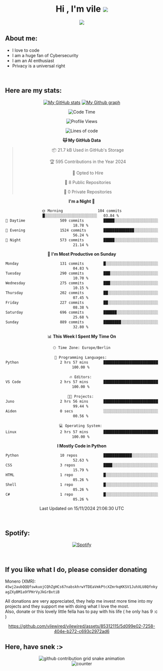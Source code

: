 <h1 align="center">Hi , I'm vile <img src="https://media.giphy.com/media/hvRJCLFzcasrR4ia7z/giphy.gif" width="35"></h1>
<p align="center">
  <a href="https://github.com/viledissociation"><img src="https://readme-typing-svg.demolab.com?font=Roboto+Mono&weight=300&size=28&duration=4000&pause=100&color=C109F7&center=true&vCenter=true&width=580&height=127&lines=I'm+a+programmer;I'm+an+AI+enthusiast;I'm+a+big+fan+of+Neural+Networks;I'm+interested+in+Computer+Science;I+love+Cybersecurity;By+the+way+I+use+Arch+%F0%9F%92%80"></a>
</p>

## About me:

- I love to code
- I am a huge fan of Cybersecurity
- I am an AI enthusiast
- Privacy is a universal right

<br>

## Here are my stats:

<div align="center">
    
 [![My GitHub stats](https://github-readme-stats.vercel.app/api?username=vilewired&count_private=true&show_icons=true&theme=radical)](https://github.com/vilewired)
 [![My Github graph](http://github-profile-summary-cards.vercel.app/api/cards/profile-details?username=vilewired&theme=radical)](https://github.com/vilewired)

<!--START_SECTION:waka-->
![Code Time](http://img.shields.io/badge/Code%20Time-356%20hrs%2047%20mins-blue)

![Profile Views](http://img.shields.io/badge/Profile%20Views-0-blue)

![Lines of code](https://img.shields.io/badge/From%20Hello%20World%20I%27ve%20Written-192.7%20thousand%20lines%20of%20code-blue)

**🐱 My GitHub Data** 

> 📦 21.7 kB Used in GitHub's Storage 
 > 
> 🏆 595 Contributions in the Year 2024
 > 
> 💼 Opted to Hire
 > 
> 📜 8 Public Repositories 
 > 
> 🔑 0 Private Repositories 
 > 
**I'm a Night 🦉** 

```text
🌞 Morning                104 commits         █░░░░░░░░░░░░░░░░░░░░░░░░   03.84 % 
🌆 Daytime                509 commits         █████░░░░░░░░░░░░░░░░░░░░   18.78 % 
🌃 Evening                1524 commits        ██████████████░░░░░░░░░░░   56.24 % 
🌙 Night                  573 commits         █████░░░░░░░░░░░░░░░░░░░░   21.14 % 
```
📅 **I'm Most Productive on Sunday** 

```text
Monday                   131 commits         █░░░░░░░░░░░░░░░░░░░░░░░░   04.83 % 
Tuesday                  290 commits         ███░░░░░░░░░░░░░░░░░░░░░░   10.70 % 
Wednesday                275 commits         ███░░░░░░░░░░░░░░░░░░░░░░   10.15 % 
Thursday                 202 commits         ██░░░░░░░░░░░░░░░░░░░░░░░   07.45 % 
Friday                   227 commits         ██░░░░░░░░░░░░░░░░░░░░░░░   08.38 % 
Saturday                 696 commits         ██████░░░░░░░░░░░░░░░░░░░   25.68 % 
Sunday                   889 commits         ████████░░░░░░░░░░░░░░░░░   32.80 % 
```


📊 **This Week I Spent My Time On** 

```text
🕑︎ Time Zone: Europe/Berlin

💬 Programming Languages: 
Python                   2 hrs 57 mins       █████████████████████████   100.00 % 

🔥 Editors: 
VS Code                  2 hrs 57 mins       █████████████████████████   100.00 % 

🐱‍💻 Projects: 
Juno                     2 hrs 56 mins       █████████████████████████   99.44 % 
Aiden                    0 secs              ░░░░░░░░░░░░░░░░░░░░░░░░░   00.56 % 

💻 Operating System: 
Linux                    2 hrs 57 mins       █████████████████████████   100.00 % 
```

**I Mostly Code in Python** 

```text
Python                   10 repos            █████████████░░░░░░░░░░░░   52.63 % 
CSS                      3 repos             ████░░░░░░░░░░░░░░░░░░░░░   15.79 % 
HTML                     1 repo              █░░░░░░░░░░░░░░░░░░░░░░░░   05.26 % 
Shell                    1 repo              █░░░░░░░░░░░░░░░░░░░░░░░░   05.26 % 
C#                       1 repo              █░░░░░░░░░░░░░░░░░░░░░░░░   05.26 % 
```




 Last Updated on 15/11/2024 21:06:30 UTC
<!--END_SECTION:waka-->
</div>
<br>

## Spotify:

<div align="center">

[![Spotify](https://whois-hoeless.vercel.app/api/spotify?background_color=0d1117&border_color=090d13)](https://open.spotify.com/user/heanchenhorst)
</div>

<br>

## If you like what I do, please consider donating

Monero (XMR): ```45wj2aubQQQfswkuojCQhZgHCs67nabskhrwYTDEaVmkPtcXZmrkqKKSV1JuhXLU8QfnkyagZXyBM1a9fPHrVyJkGrBxtiB```

All donations are very appreciated, they help me invest more time into my projects and they support me with doing what I love the most.  
Also, donate or this lovely little fella has to pay with his life (  he only has 9 :c  )

<div align="center">


https://github.com/vilewired/vilewired/assets/85312115/5d099e02-7258-404e-b272-c693c2972ad6


</div>

## Here, have snek :>
<div align="center">
<picture>
  <source media="(prefers-color-scheme: dark)" srcset="https://raw.githubusercontent.com/vilewired/vilewired/output/github-contribution-grid-snake-dark.svg">
  <source media="(prefers-color-scheme: light)" srcset="https://raw.githubusercontent.com/vilewired/vilewired/output/github-contribution-grid-snake.svg">
  <img alt="github contribution grid snake animation" src="https://raw.githubusercontent.com/vilewired/vilewired/output/github-contribution-grid-snake.svg">
</div>

<div align="center">
  <img src="https://moe-counter.glitch.me/get/@hoeless_count?theme=rule34" alt="counter" />
</div>
